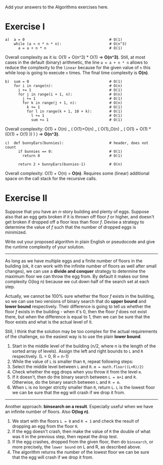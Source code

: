Add your answers to the Algorithms exercises here.

# Exercise I

```
a)  a = 0                                       # O(1)
    while (a < n * n * n):                      # O(n^3)
      a = a + n * n                             # O(1)
```

Overall complexity as it is: O(1) + O(n^3) \* O(1) => **O(n^3)**. Still, at most
cases in the default (binary) arithmetic, the line `a = a + n * n` allows to
reduce the complexity to the `linear` because for the given value of `n` this
while loop is going to execute `n` times. The final time complexity is **O(n)**.

```
b)  sum = 0                                     # O(1)
    for i in range(n):                          # O(n)
      i += 1                                    # O(1)
      for j in range(i + 1, n):                 # O(n)
        j += 1                                  # O(1)
        for k in range(j + 1, n):               # O(n)
          k += 1                                # O(1)
          for l in range(k + 1, 10 + k):        # O(1)
            l += 1                              # O(1)
            sum += 1                            # O(1)
```

Overall complexity: O(1) + O(n) _ ( O(1)+O(n) _ ( O(1)_O(n) _ ( O(1) + O(1) \*
(O(1) + O(1) )) ) ) => **O(n^3)**.

```
c)  def bunnyEars(bunnies):                     # header, does not count
      if bunnies == 0:                          # O(1)
        return 0                                # O(1)

      return 2 + bunnyEars(bunnies-1)           # O(n)
```

Overall complexity: O(1) + O(n) = **O(n)**. Requires some (linear) additional
space on the call stack for the recursive calls.

# Exercise II

Suppose that you have an _n_-story building and plenty of eggs. Suppose also
that an egg gets broken if it is thrown off floor _f_ or higher, and doesn't get
broken if dropped off a floor less than floor _f_. Devise a strategy to
determine the value of _f_ such that the number of dropped eggs is minimized.

Write out your proposed algorithm in plain English or pseudocode and give the
runtime complexity of your solution.

---

As long as we have multiple eggs and a finite number of floors in the building
(ok, it can work with the infinite number of floors as well after small
changes), we can use a **divide and conquer** strategy to determine the maximum
floor we can throw the egg from. By default it makes our time complexity O(log
n) because we cut down half of the search set at each step.

Actually, we cannot be 100% sure whether the floor _f_ exists in the building,
so we can use two versions of binary search that do **upper bound** and **lower
bound** respectively. Their difference is going to tell us whether the floor _f_
exists in the building - when it's 0, then the floor _f_ does not exist there,
but when the difference is equal to 1, then we can be sure that the floor exists
and what is the actual level of it.

Still, I think that the solution may be too complex for the actual requirements
of the challenge, so the easiest way is to use the plain **lower bound**.

1. Start in the middle level of the building (n/2, where n is the length of the
   sorted array of levels). Assign the left and right bounds to `L` and `R`
   respectively. (L = 0, R = n-1)
2. While the value of `L` is smaller than `R`, repeat following steps:
3. Select the middle level between `L` and `R`. `m = math.floor((L+R)/2)`
4. Check whether the egg drops when you throw it from the level `m`.
5. If it doesn't, then do the binary search between `L = m+1` and `R`.
   Otherwise, do the binary search between `L` and `R = m`.
6. When `L` is no longer strictly smaller than `R`, return `L`. `L` is the
   lowest floor we can be sure that the egg will crash if we drop it from.

---

Another approach: **binsearch on a result**. Especially useful when we have an
infinite number of floors. Also **O(log n)**.

1. We start with the floors `L = 0` and `R = 1` and check the result of dropping
   an egg from the floor `R`.
2. If the egg doesn't crash, then make the value of `R` the double of what was
   it in the previous step, then repeat the drop test.
3. If the egg crashes, dropped from the given floor, then do `binsearch`, or
   more precisely, the `lower bound` on L and R, as described above.
4. The algorithm returns the number of the lowest floor we can be sure that the
   egg will crash if we drop it from.
